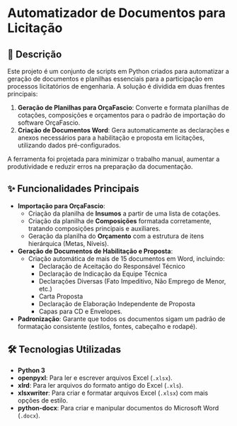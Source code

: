 # Automatizador de Documentos para Licitação

## 📝 Descrição

Este projeto é um conjunto de scripts em Python criados para automatizar a geração de documentos e planilhas essenciais para a participação em processos licitatórios de engenharia. A solução é dividida em duas frentes principais:

1.  **Geração de Planilhas para OrçaFascio**: Converte e formata planilhas de cotações, composições e orçamentos para o padrão de importação do software OrçaFascio.
2.  **Criação de Documentos Word**: Gera automaticamente as declarações e anexos necessários para a habilitação e proposta em licitações, utilizando dados pré-configurados.

A ferramenta foi projetada para minimizar o trabalho manual, aumentar a produtividade e reduzir erros na preparação da documentação.

## ✨ Funcionalidades Principais

-   **Importação para OrçaFascio**:
    -   Criação da planilha de **Insumos** a partir de uma lista de cotações.
    -   Criação da planilha de **Composições** formatada corretamente, tratando composições principais e auxiliares.
    -   Geração da planilha do **Orçamento** com a estrutura de itens hierárquica (Metas, Níveis).
-   **Geração de Documentos de Habilitação e Proposta**:
    -   Criação automática de mais de 15 documentos em Word, incluindo:
        -   Declaração de Aceitação do Responsável Técnico
        -   Declaração de Indicação da Equipe Técnica
        -   Declarações Diversas (Fato Impeditivo, Não Emprego de Menor, etc.)
        -   Carta Proposta
        -   Declaração de Elaboração Independente de Proposta
        -   Capas para CD e Envelopes.
-   **Padronização**: Garante que todos os documentos sigam um padrão de formatação consistente (estilos, fontes, cabeçalho e rodapé).

## 🛠️ Tecnologias Utilizadas

-   **Python 3**
-   **openpyxl**: Para ler e escrever arquivos Excel (`.xlsx`).
-   **xlrd**: Para ler arquivos do formato antigo do Excel (`.xls`).
-   **xlsxwriter**: Para criar e formatar arquivos Excel (`.xlsx`) com mais opções de estilo.
-   **python-docx**: Para criar e manipular documentos do Microsoft Word (`.docx`).

